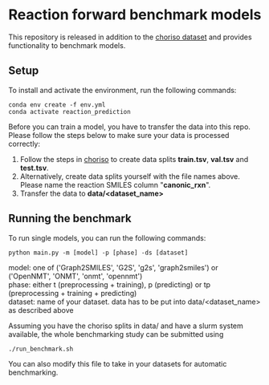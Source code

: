 # Reaction forward benchmark models
This repository is released in addition to the [choriso dataset](https://github.com/schwallergroup/choriso) and provides functionality to benchmark models.



## Setup
To install and activate the environment, run the following commands:
```
conda env create -f env.yml
conda activate reaction_prediction
```

Before you can train a model, you have to transfer the data into this repo. 
Please follow the steps below to make sure your data is processed correctly:
1. Follow the steps in [choriso](https://github.com/schwallergroup/choriso) to create data splits **train.tsv**, **val.tsv** and **test.tsv**. 
2. Alternatively, create data splits yourself with the file names above. Please name the reaction SMILES column "**canonic_rxn**".
3. Transfer the data to **data/<dataset_name>** 

## Running the benchmark
To run single models, you can run the following commands:
```
python main.py -m [model] -p [phase] -ds [dataset]
```
model: one of ('Graph2SMILES', 'G2S', 'g2s', 'graph2smiles') or ('OpenNMT', 'ONMT', 'onmt', 'opennmt') <br />
phase: either t (preprocessing + training), p (predicting) or tp (preprocessing + training + predicting) <br />
dataset: name of your dataset. data has to be put into data/<dataset_name> as described above <br />
  

Assuming you have the choriso splits in data/ and have a slurm system available, the whole benchmarking study can be submitted using 
```
./run_benchmark.sh
```
You can also modify this file to take in your datasets for automatic benchmarking.  
